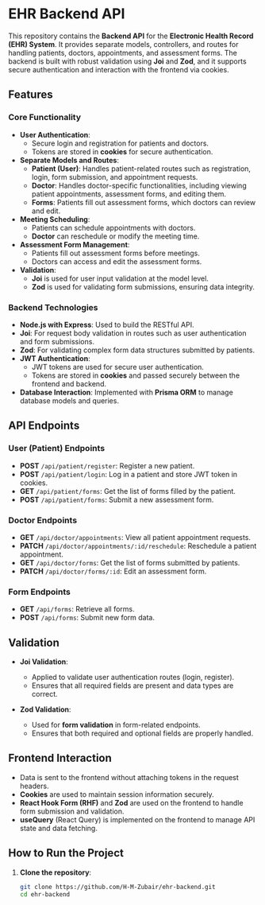 # EHR Backend API

This repository contains the **Backend API** for the **Electronic Health Record (EHR) System**. It provides separate models, controllers, and routes for handling patients, doctors, appointments, and assessment forms. The backend is built with robust validation using **Joi** and **Zod**, and it supports secure authentication and interaction with the frontend via cookies.

## Features

### Core Functionality
- **User Authentication**:
  - Secure login and registration for patients and doctors.
  - Tokens are stored in **cookies** for secure authentication.
- **Separate Models and Routes**:
  - **Patient (User)**: Handles patient-related routes such as registration, login, form submission, and appointment requests.
  - **Doctor**: Handles doctor-specific functionalities, including viewing patient appointments, assessment forms, and editing them.
  - **Forms**: Patients fill out assessment forms, which doctors can review and edit.
- **Meeting Scheduling**:
  - Patients can schedule appointments with doctors.
  - **Doctor** can reschedule or modify the meeting time.
- **Assessment Form Management**:
  - Patients fill out assessment forms before meetings.
  - Doctors can access and edit the assessment forms.
- **Validation**:
  - **Joi** is used for user input validation at the model level.
  - **Zod** is used for validating form submissions, ensuring data integrity.
  
### Backend Technologies
- **Node.js with Express**: Used to build the RESTful API.
- **Joi**: For request body validation in routes such as user authentication and form submissions.
- **Zod**: For validating complex form data structures submitted by patients.
- **JWT Authentication**:
  - JWT tokens are used for secure user authentication.
  - Tokens are stored in **cookies** and passed securely between the frontend and backend.
- **Database Interaction**: Implemented with **Prisma ORM** to manage database models and queries.

## API Endpoints

### User (Patient) Endpoints
- **POST** `/api/patient/register`: Register a new patient.
- **POST** `/api/patient/login`: Log in a patient and store JWT token in cookies.
- **GET** `/api/patient/forms`: Get the list of forms filled by the patient.
- **POST** `/api/patient/forms`: Submit a new assessment form.

### Doctor Endpoints
- **GET** `/api/doctor/appointments`: View all patient appointment requests.
- **PATCH** `/api/doctor/appointments/:id/reschedule`: Reschedule a patient appointment.
- **GET** `/api/doctor/forms`: Get the list of forms submitted by patients.
- **PATCH** `/api/doctor/forms/:id`: Edit an assessment form.

### Form Endpoints
- **GET** `/api/forms`: Retrieve all forms.
- **POST** `/api/forms`: Submit new form data.
  
## Validation

- **Joi Validation**:
  - Applied to validate user authentication routes (login, register).
  - Ensures that all required fields are present and data types are correct.

- **Zod Validation**:
  - Used for **form validation** in form-related endpoints.
  - Ensures that both required and optional fields are properly handled.

## Frontend Interaction
- Data is sent to the frontend without attaching tokens in the request headers.
- **Cookies** are used to maintain session information securely.
- **React Hook Form (RHF)** and **Zod** are used on the frontend to handle form submission and validation.
- **useQuery** (React Query) is implemented on the frontend to manage API state and data fetching.

## How to Run the Project

1. **Clone the repository**:
   ```bash
   git clone https://github.com/H-M-Zubair/ehr-backend.git
   cd ehr-backend
